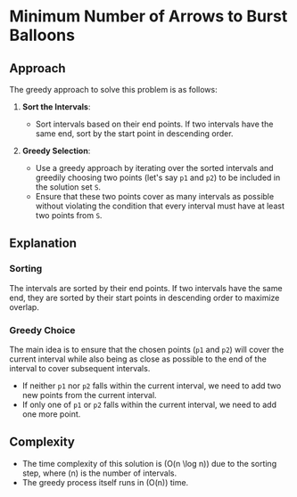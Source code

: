 # Minimum Number of Arrows to Burst Balloons

## Approach
The greedy approach to solve this problem is as follows:

1. **Sort the Intervals**:
   - Sort intervals based on their end points. If two intervals have the same end, sort by the start point in descending order.

2. **Greedy Selection**:
   - Use a greedy approach by iterating over the sorted intervals and greedily choosing two points (let's say `p1` and `p2`) to be included in the solution set `S`.
   - Ensure that these two points cover as many intervals as possible without violating the condition that every interval must have at least two points from `S`.

## Explanation

### Sorting
The intervals are sorted by their end points. If two intervals have the same end, they are sorted by their start points in descending order to maximize overlap.

### Greedy Choice
The main idea is to ensure that the chosen points (`p1` and `p2`) will cover the current interval while also being as close as possible to the end of the interval to cover subsequent intervals.

- If neither `p1` nor `p2` falls within the current interval, we need to add two new points from the current interval.
- If only one of `p1` or `p2` falls within the current interval, we need to add one more point.

## Complexity
- The time complexity of this solution is \(O(n \log n)\) due to the sorting step, where \(n\) is the number of intervals.
- The greedy process itself runs in \(O(n)\) time.